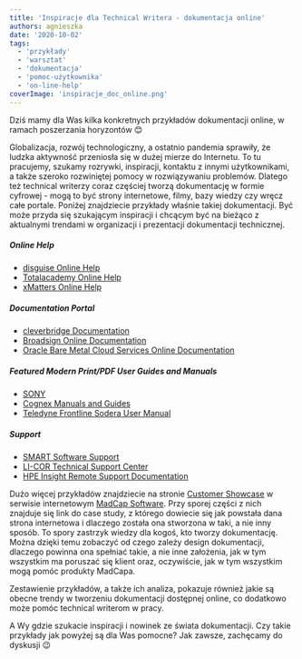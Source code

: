 ```yaml
---
title: 'Inspiracje dla Technical Writera - dokumentacja online'
authors: agnieszka
date: '2020-10-02'
tags:
  - 'przykłady'
  - 'warsztat'
  - 'dokumentacja'
  - 'pomoc-użytkownika'
  - 'on-line-help'
coverImage: 'inspiracje_doc_online.png'
---
```


Dziś mamy dla Was kilka konkretnych przykładów dokumentacji online, w ramach
poszerzania horyzontów 😊

<!--truncate-->

Globalizacja, rozwój technologiczny, a ostatnio pandemia sprawiły, że ludzka
aktywność przeniosła się w dużej mierze do Internetu. To tu pracujemy, szukamy
rozrywki, inspiracji, kontaktu z innymi użytkownikami, a także szeroko
rozwiniętej pomocy w rozwiązywaniu problemów. Dlatego też technical writerzy
coraz częściej tworzą dokumentację w formie cyfrowej - mogą to być strony
internetowe, filmy, bazy wiedzy czy wręcz całe portale. Poniżej znajdziecie
przykłady właśnie takiej dokumentacji. Być może przyda się szukającym inspiracji
i chcącym być na bieżąco z aktualnymi trendami w organizacji i prezentacji
dokumentacji technicznej.

##### Online Help

- [disguise Online Help](http://help.disguise.one/Content/Home.htm)
- [Totalacademy Online Help](https://academy.totalmobile.co.uk/Content/Home.htm)
- [xMatters Online Help](https://help.xmatters.com/ondemand/xmatters.htm)

##### Documentation Portal

- [cleverbridge Documentation](https://docs.cleverbridge.com/public/all/home.htm)
- [Broadsign Online Documentation](https://broadsign.com/documentation/)
- [Oracle Bare Metal Cloud Services Online Documentation](https://docs.cloud.oracle.com/en-us/iaas/Content/home.htm)

##### Featured Modern Print/PDF User Guides and Manuals

- [SONY](https://www.sonycreativesoftware.com/download/manuals)
- [Cognex Manuals and Guides](https://support.cognex.com/en/documentation/dataman/dm-475v)
- [Teledyne Frontline Sodera User Manual](https://fte.com/docs/UserManuals/UserManualSodera.pdf)

##### Support

- [SMART Software Support](https://support.smarttech.com/docs/hardware/displays/smart-board-7000/en/home.cshtml)
- [LI-COR Technical Support Center](https://www.licor.com/env/support/home.html)
- [HPE Insight Remote Support Documentation](https://techlibrary.hpe.com/docs/enterprise/servers/InsightRS/webhelp/InsightRSHelp.htm)

Dużo więcej przykładów znajdziecie na stronie
[Customer Showcase](https://www.madcapsoftware.com/customers/customer-showcase/)
w serwisie internetowym [MadCap Software](https://www.madcapsoftware.com/). Przy
sporej części z nich znajduje się link do case study, z którego dowiecie się jak
powstała dana strona internetowa i dlaczego została ona stworzona w taki, a nie
inny sposób. To spory zastrzyk wiedzy dla kogoś, kto tworzy dokumentację. Można
dzięki temu zobaczyć od czego zależy design dokumentacji, dlaczego powinna ona
spełniać takie, a nie inne założenia, jak w tym wszystkim ma poruszać się klient
oraz, oczywiście, jak w tym wszystkim mogą pomóc produkty MadCapa.

Zestawienie przykładów, a także ich analiza, pokazuje również jakie są obecne
trendy w tworzeniu dokumentacji dostępnej online, co dodatkowo może pomóc
technical writerom w pracy.

A Wy gdzie szukacie inspiracji i nowinek ze świata dokumentacji. Czy takie
przykłady jak powyżej są dla Was pomocne? Jak zawsze, zachęcamy do dyskusji 😉
